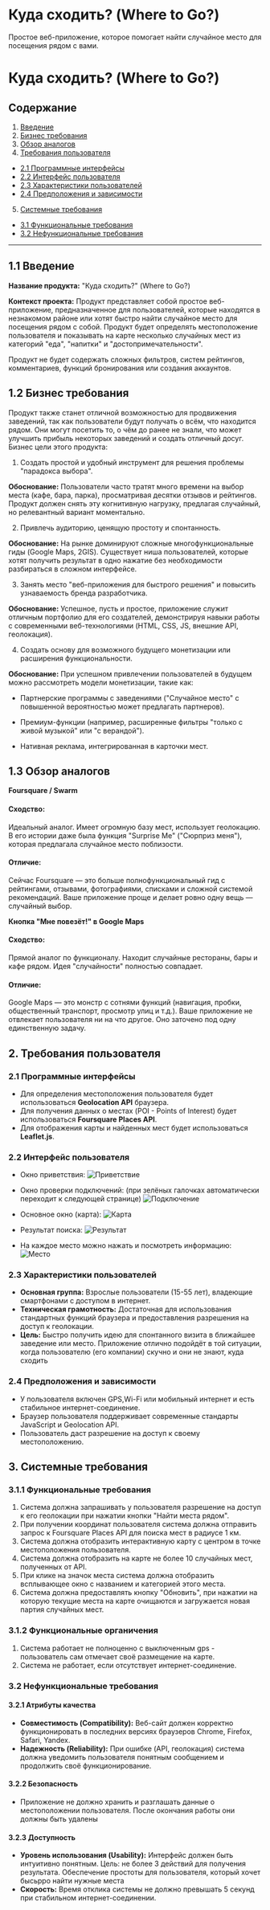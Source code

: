 # Куда сходить? (Where to Go?)

Простое веб-приложение, которое помогает найти случайное место для посещения рядом с вами.

# Куда сходить? (Where to Go?)

## Содержание
1. [Введение](#11-введение)
2. [Бизнес требования](#12-бизнес-требования)
3. [Обзор аналогов](#13-обзор-аналогов)
4. [Требования пользователя](#2-требования-пользователя)
  - [2.1 Программные интерфейсы](#21-программные-интерфейсы)
  - [2.2 Интерфейс пользователя](#22-интерфейс-пользователя)
  - [2.3 Характеристики пользователей](#23-характеристики-пользователей)
  - [2.4 Предположения и зависимости](#24-предположения-и-зависимости)
5. [Системные требования](#3-системные-требования)
  - [3.1 Функциональные требования](#312-функциональные-требования)
  - [3.2 Нефункциональные требования](#32-нефункциональные-требования)

---

## 1.1 Введение

**Название продукта:** "Куда сходить?" (Where to Go?)

**Контекст проекта:**
Продукт представляет собой простое веб-приложение, предназначенное для пользователей, которые находятся в незнакомом районе или хотят быстро найти случайное место для посещения рядом с собой. Продукт будет определять местоположение пользователя и показывать на карте несколько случайных мест из категорий "еда", "напитки" и "достопримечательности".

Продукт не будет содержать сложных фильтров, систем рейтингов, комментариев, функций бронирования или создания аккаунтов. 

## 1.2 Бизнес требования
Продукт также станет отличной возможностью для продвижения заведений, так как пользователи будут получать о всём, что находится рядом. Они могут посетить то, о чём до ранее не знали, что может улучшить прибыль некоторых заведений и создать отличный досуг. Бизнес цели этого продукта:

1.  Создать простой и удобный инструмент для решения проблемы "парадокса выбора".

**Обоснование:** Пользователи часто тратят много времени на выбор места (кафе, бара, парка), просматривая десятки отзывов и рейтингов. Продукт должен снять эту когнитивную нагрузку, предлагая случайный, но релевантный вариант моментально.

2.  Привлечь аудиторию, ценящую простоту и спонтанность.

**Обоснование:** На рынке доминируют сложные многофункциональные гиды (Google Maps, 2GIS). Существует ниша пользователей, которые хотят получить результат в одно нажатие без необходимости разбираться в сложном интерфейсе.

3.  Занять место "веб-приложения для быстрого решения" и повысить узнаваемость бренда разработчика.

**Обоснование:** Успешное, пусть и простое, приложение служит отличным портфолио для его создателей, демонстрируя навыки работы с современными веб-технологиями (HTML, CSS, JS, внешние API, геолокация).

4.  Создать основу для возможного будущего монетизации или расширения функциональности.

**Обоснование:** При успешном привлечении пользователей в будущем можно рассмотреть модели монетизации, такие как:

*  Партнерские программы с заведениями ("Случайное место" с повышенной вероятностью может предлагать партнеров).

*  Премиум-функции (например, расширенные фильтры "только с живой музыкой" или "с верандой").

*  Нативная реклама, интегрированная в карточки мест.

## 1.3 Обзор аналогов

**Foursquare / Swarm**

#### Сходство:
Идеальный аналог. Имеет огромную базу мест, использует геолокацию. В его истории даже была функция "Surprise Me" ("Сюрприз меня"), которая предлагала случайное место поблизости.

#### Отличие: 
Сейчас Foursquare — это больше полнофункциональный гид с рейтингами, отзывами, фотографиями, списками и сложной системой рекомендаций. Ваше приложение проще и делает ровно одну вещь — случайный выбор.

**Кнопка "Мне повезёт!" в Google Maps**

#### Сходство: 
Прямой аналог по функционалу. Находит случайные рестораны, бары и кафе рядом. Идея "случайности" полностью совпадает.

#### Отличие: 
Google Maps — это монстр с сотнями функций (навигация, пробки, общественный транспорт, просмотр улиц и т.д.). Ваше приложение не отвлекает пользователя ни на что другое. Оно заточено под одну единственную задачу.

## 2. Требования пользователя

### 2.1 Программные интерфейсы
*   Для определения местоположения пользователя будет использоваться **Geolocation API** браузера.
*   Для получения данных о местах (POI - Points of Interest) будет использоваться **Foursquare Places API**.
*   Для отображения карты и найденных мест будет использоваться **Leaflet.js**.

### 2.2 Интерфейс пользователя

* Окно приветствия:
  ![Приветствие](../mock/Start.png)

* Окно проверки подключений: (при зелёных галочках автоматически переходит к следующей странице)
  ![Подключение](../mock/Connect.png)

* Основное окно (карта):
  ![Карта](../mock/Map.png)

* Результат поиска:
  ![Результат](../mock/FoundedPlaces.png)

* На каждое место можно нажать и посмотреть информацию:
  ![Место](../mock/SelectedPlaces.png)

### 2.3 Характеристики пользователей
*   **Основная группа:** Взрослые пользователи (15-55 лет), владеющие смартфонами с доступом в интернет.
*   **Техническая грамотность:** Достаточная для использования стандартных функций браузера и предоставления разрешения на доступ к геолокации.
*   **Цель:** Быстро получить идею для спонтанного визита в ближайшее заведение или место. Приложение отлично подойдёт в той ситуации, когда пользователю (его компании) скучно и они не знают, куда сходить

### 2.4 Предположения и зависимости
*   У пользователя включен GPS,Wi-Fi или мобильный интернет и есть стабильное интернет-соединение.
*   Браузер пользователя поддерживает современные стандарты JavaScript и Geolocation API.
*   Пользователь даст разрешение на доступ к своему местоположению.

## 3. Системные требования

### 3.1.1 Функциональные требования
1.  Система должна запрашивать у пользователя разрешение на доступ к его геолокации при нажатии кнопки "Найти места рядом".
2.  При получении координат пользователя система должна отправить запрос к Foursquare Places API для поиска мест в радиусе 1 км.
3.  Система должна отобразить интерактивную карту с центром в точке местоположения пользователя.
4.  Система должна отобразить на карте не более 10 случайных мест, полученных от API.
5.  При клике на значок места система должна отобразить всплывающее окно с названием и категорией этого места.
6.  Система должна предоставлять кнопку "Обновить", при нажатии на которую текущие места на карте очищаются и загружается новая партия случайных мест.

### 3.1.2 Функциональные органичения
1. Система работает не полноценно с выключенным gps - пользователь сам отмечает своё размещение на карте.
2. Система не работает, если отсутствует интернет-соединение.

### 3.2 Нефункциональные требования

#### 3.2.1 Атрибуты качества

*   **Совместимость (Compatibility):** Веб-сайт должен корректно функционировать в последних версиях браузеров Chrome, Firefox, Safari, Yandex.
*   **Надежность (Reliability):** При ошибке (API, геолокация) система должна уведомить пользователя понятным сообщением и продолжить своё функционирование.

#### 3.2.2 Безопасность

*   Приложение не должно хранить и разглашать данные о местоположении пользователя. После окончания работы они должны быть удалены

#### 3.2.3 Доступность

*   **Уровень использования (Usability):** Интерфейс должен быть интуитивно понятным. Цель: не более 3 действий для получения результата. Обеспечение простоты для пользователя, который хочет бысьрро найти нужные места
*   **Скорость:** Время отклика системы не должно превышать 5 секунд при стабильном интернет-соединении.
